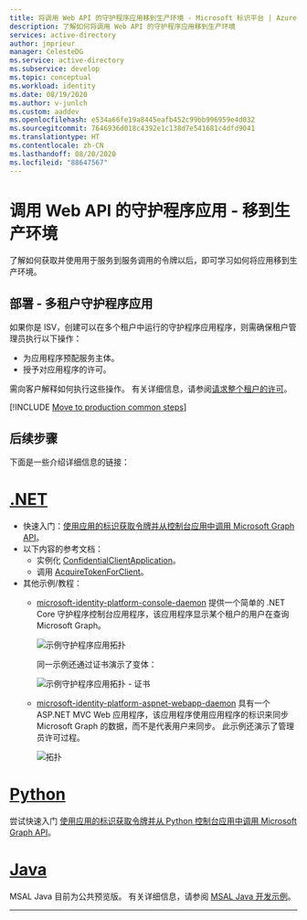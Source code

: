 ```yaml
---
title: 将调用 Web API 的守护程序应用移到生产环境 - Microsoft 标识平台 | Azure
description: 了解如何将调用 Web API 的守护程序应用移到生产环境
services: active-directory
author: jmprieur
manager: CelesteDG
ms.service: active-directory
ms.subservice: develop
ms.topic: conceptual
ms.workload: identity
ms.date: 08/19/2020
ms.author: v-junlch
ms.custom: aaddev
ms.openlocfilehash: e534a66fe19a8445eafb452c99bb996959e4d032
ms.sourcegitcommit: 7646936d018c4392e1c138d7e541681c4dfd9041
ms.translationtype: HT
ms.contentlocale: zh-CN
ms.lasthandoff: 08/20/2020
ms.locfileid: "88647567"
---
```

# <a name="daemon-app-that-calls-web-apis---move-to-production"></a>调用 Web API 的守护程序应用 - 移到生产环境

了解如何获取并使用用于服务到服务调用的令牌以后，即可学习如何将应用移到生产环境。

## <a name="deployment---multitenant-daemon-apps"></a>部署 - 多租户守护程序应用

如果你是 ISV，创建可以在多个租户中运行的守护程序应用程序，则需确保租户管理员执行以下操作：

- 为应用程序预配服务主体。
- 授予对应用程序的许可。

需向客户解释如何执行这些操作。 有关详细信息，请参阅[请求整个租户的许可](v2-permissions-and-consent.md#requesting-consent-for-an-entire-tenant)。

[!INCLUDE [Move to production common steps](../../../includes/active-directory-develop-scenarios-production.md)]

## <a name="next-steps"></a>后续步骤

下面是一些介绍详细信息的链接：

# <a name="net"></a>[.NET](#tab/dotnet)

- 快速入门：[使用应用的标识获取令牌并从控制台应用中调用 Microsoft Graph API](./quickstart-v2-netcore-daemon.md)。
- 以下内容的参考文档：
  - 实例化 [ConfidentialClientApplication](https://docs.microsoft.com/dotnet/api/microsoft.identity.client.confidentialclientapplicationbuilder)。
  - 调用 [AcquireTokenForClient](https://docs.microsoft.com/dotnet/api/microsoft.identity.client.acquiretokenforclientparameterbuilder)。
- 其他示例/教程：
  - [microsoft-identity-platform-console-daemon](https://github.com/Azure-Samples/microsoft-identity-platform-console-daemon) 提供一个简单的 .NET Core 守护程序控制台应用程序，该应用程序显示某个租户的用户在查询 Microsoft Graph。

    ![示例守护程序应用拓扑](./media/scenario-daemon-app/daemon-app-sample.svg)

    同一示例还通过证书演示了变体：

    ![示例守护程序应用拓扑 - 证书](./media/scenario-daemon-app/daemon-app-sample-with-certificate.svg)

  - [microsoft-identity-platform-aspnet-webapp-daemon](https://github.com/Azure-Samples/microsoft-identity-platform-aspnet-webapp-daemon) 具有一个 ASP.NET MVC Web 应用程序，该应用程序使用应用程序的标识来同步 Microsoft Graph 的数据，而不是代表用户来同步。 此示例还演示了管理员许可过程。

    ![拓扑](./media/scenario-daemon-app/damon-app-sample-web.svg)

# <a name="python"></a>[Python](#tab/python)

尝试快速入门 [使用应用的标识获取令牌并从 Python 控制台应用中调用 Microsoft Graph API](./quickstart-v2-python-daemon.md)。

# <a name="java"></a>[Java](#tab/java)

MSAL Java 目前为公共预览版。 有关详细信息，请参阅 [MSAL Java 开发示例](https://github.com/AzureAD/microsoft-authentication-library-for-java/tree/dev/src/samples)。

---

